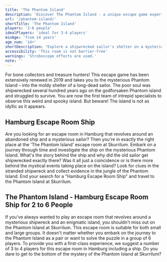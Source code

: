 ```yaml
---
title: 'The Phantom Island'
description: 'Discover The Phantom Island - a unique escape game experience in Hamburg St. Pauli. Book your adventure at Skurrilum now!'
url: '/phantom-island/'
shortTitle: 'The Phantom Island'
players: '2-6 people'
idealPlayers: 'ideal for 3-4 players'
minAge: 'from 14 years'
age_num: '14+'
shortDescription: "Explore a shipwrecked sailor's shelter on a mysterious, not-so-idyllic island."
accessibility: 'This room is not barrier-free'
warnings: 'Stroboscope effects are used.'
note: ''
---
```


For bone collectors and treasure hunters! This escape game has been extensively renewed in 2019 and takes you to the mysterious Phantom Island – into the moldy shelter of a long-dead sailor. The poor soul was shipwrecked several hundred years ago on the godforsaken Phantom island and struggled to survive. You are now the first team of intrepid specialists to observe this weird and spooky island. But beware! The island is not as idyllic as it appears.

## Hamburg Escape Room Ship

Are you looking for an escape room in Hamburg that revolves around an abandoned ship and a mysterious sailor? Then you're in exactly the right place at the 'The Phantom Island' escape room at Skurrilum. Embark on a journey through time and investigate the ship on the mysterious Phantom Island. What's the story behind the ship and why did the old sailor get shipwrecked exactly there? Was it all just a coincidence or is there more behind the mystical events taking place on the island? Look for clues in the stranded shipwreck and collect evidence in the jungle of the Phantom Island. End your search for a "Hamburg Escape Room Ship" and travel to the Phantom Island at Skurrilum.

## The Phantom Island - Hamburg Escape Room Ship for 2 to 6 People

If you've always wanted to play an escape room that revolves around a mysterious shipwreck and an enigmatic island, you shouldn't miss out on the Phantom Island at Skurrilum. This escape room is suitable for both small and large groups. It doesn't matter whether you embark on the journey to the Phantom Island as a pair or want to solve the puzzle in a group of 6 players. To provide you with a first-class experience, we suggest a number of 3 to 4 players for this escape room in Hamburg including a ship. Do you dare to get to the bottom of the mystery of the Phantom Island at Skurrilum?
